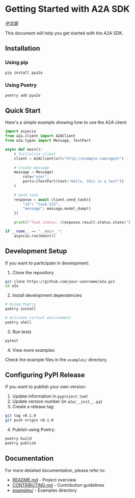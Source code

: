 # Getting Started with A2A SDK

*[中文版](GETTING_STARTED_zh.md)*

This document will help you get started with the A2A SDK.

## Installation

### Using pip

```bash
pip install pya2a
```

### Using Poetry

```bash
poetry add pya2a
```

## Quick Start

Here's a simple example showing how to use the A2A client:

```python
import asyncio
from a2a.client import A2AClient
from a2a.types import Message, TextPart

async def main():
    # Initialize client
    client = A2AClient(url="http://example.com/agent")
    
    # Create message
    message = Message(
        role="user",
        parts=[TextPart(text="Hello, this is a test")]
    )
    
    # Send task
    response = await client.send_task({
        "id": "task-123",
        "message": message.model_dump()
    })
    
    print(f"Task status: {response.result.status.state}")

if __name__ == "__main__":
    asyncio.run(main())
```

## Development Setup

If you want to participate in development:

1. Clone the repository

```bash
git clone https://github.com/your-username/a2a.git
cd a2a
```

2. Install development dependencies

```bash
# Using Poetry
poetry install

# Activate virtual environment
poetry shell
```

3. Run tests

```bash
pytest
```

4. View more examples

Check the example files in the `examples/` directory.

## Configuring PyPI Release

If you want to publish your own version:

1. Update information in `pyproject.toml`
2. Update version number (in `a2a/__init__.py`)
3. Create a release tag:

```bash
git tag v0.1.0
git push origin v0.1.0
```

4. Publish using Poetry:

```bash
poetry build
poetry publish
```

## Documentation

For more detailed documentation, please refer to:
- [README.md](README.md) - Project overview
- [CONTRIBUTING.md](CONTRIBUTING.md) - Contribution guidelines
- [examples/](examples/) - Examples directory 